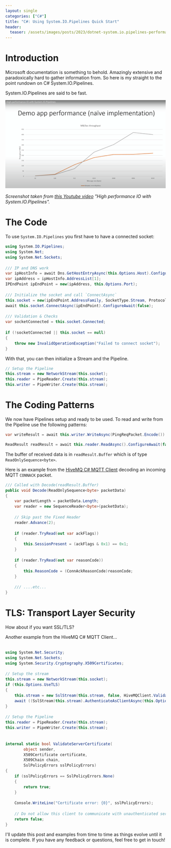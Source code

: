 ```yaml
---
layout: single
categories: ["C#"]
title: "C#: Using System.IO.Pipelines Quick Start"
header:
  teaser: /assets/images/posts/2023/dotnet-system.io.pipelines-performance.png
---
```


# Introduction

Microsoft documentation is something to behold.  Amazingly extensive and paradoxically hard to gather information from.  So here is my straight to the point rundown on C# System.IO.Pipelines.

System.IO.Pipelines are said to be fast.

![](/assets/images/posts/2023/dotnet-system.io.pipelines-performance.png)

_Screenshot taken from [this Youtube video](https://youtu.be/1koWtKkKb_o?t=157) "High performance IO with System.IO.Pipelines"._

# The Code

To use `System.IO.Pipelines` you first have to have a connected socket:

```c#
using System.IO.Pipelines;
using System.Net;
using System.Net.Sockets;

/// IP and DNS work
var ipHostInfo = await Dns.GetHostEntryAsync(this.Options.Host).ConfigureAwait(false);
var ipAddress = ipHostInfo.AddressList[1];
IPEndPoint ipEndPoint = new(ipAddress, this.Options.Port);

/// Initialize the socket and call `ConnectAsync`
this.socket = new(ipEndPoint.AddressFamily, SocketType.Stream, ProtocolType.Tcp);
await this.socket.ConnectAsync(ipEndPoint).ConfigureAwait(false);

/// Validation & Checks
var socketConnected = this.socket.Connected;

if (!socketConnected || this.socket == null)
{
    throw new InvalidOperationException("Failed to connect socket");
}
```

With that, you can then initialize a Stream and the Pipeline.

```c#
// Setup the Pipeline
this.stream = new NetworkStream(this.socket);
this.reader = PipeReader.Create(this.stream);
this.writer = PipeWriter.Create(this.stream);
```

# The Coding Patterns

We now have Pipelines setup and ready to be used.  To read and write from the Pipeline use the following patterns:

```c#
var writeResult = await this.writer.WriteAsync(PingReqPacket.Encode()).ConfigureAwait(false);
```

```c#
ReadResult readResult = await this.reader.ReadAsync().ConfigureAwait(false);
```

The buffer of received data is in `readResult.Buffer` which is of type `ReadOnlySequence<byte>`.

Here is an example from the [HiveMQ C# MQTT Client](https://github.com/hivemq/hivemq-mqtt-client-dotnet) decoding an incoming MQTT `CONNACK` packet.

```c#
/// Called with Decode(readResult.Buffer)
public void Decode(ReadOnlySequence<byte> packetData)
{
    var packetLength = packetData.Length;
    var reader = new SequenceReader<byte>(packetData);

    // Skip past the Fixed Header
    reader.Advance(2);

    if (reader.TryRead(out var ackFlags))
    {
        this.SessionPresent = (ackFlags & 0x1) == 0x1;
    }

    if (reader.TryRead(out var reasonCode))
    {
        this.ReasonCode = (ConnAckReasonCode)reasonCode;
    }

    /// ....etc...
}
```

# TLS: Transport Layer Security

How about if you want SSL/TLS?

Another example from the HiveMQ C# MQTT Client...

```c#

using System.Net.Security;
using System.Net.Sockets;
using System.Security.Cryptography.X509Certificates;

// Setup the stream
this.stream = new NetworkStream(this.socket);
if (this.Options.UseTLS)
{
    this.stream = new SslStream(this.stream, false, HiveMQClient.ValidateServerCertificate, null);
    await ((SslStream)this.stream).AuthenticateAsClientAsync(this.Options.Host).ConfigureAwait(false);
}

// Setup the Pipeline
this.reader = PipeReader.Create(this.stream);
this.writer = PipeWriter.Create(this.stream);


internal static bool ValidateServerCertificate(
        object sender,
        X509Certificate certificate,
        X509Chain chain,
        SslPolicyErrors sslPolicyErrors)
{
    if (sslPolicyErrors == SslPolicyErrors.None)
    {
        return true;
    }

    Console.WriteLine("Certificate error: {0}", sslPolicyErrors);

    // Do not allow this client to communicate with unauthenticated servers.
    return false;
}
```

I'll update this post and examples from time to time as things evolve until it is complete.  If you have any feedback or questions, feel free to get in touch!